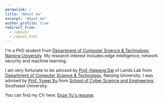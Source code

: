 ```yaml
---
permalink: /
title: "About me"
excerpt: "About me"
author_profile: true
redirect_from: 
  - /about/
  - /about.html
---
```


I'm a PhD student from [Department of Computer Science & Technology](https://cs.nju.edu.cn/main.htm), [Nanjing University](https://www.nju.edu.cn/). My research interest includes edge intelligence, network security and machine learning.

I am very fortunate to be advised by [Prof. Haipeng Dai](https://cs.nju.edu.cn/daihp/index.htm) of Lands Lab from [Department of Computer Science & Technology](https://cs.nju.edu.cn/), Nanjing University. I was advised by [Prof. Yuwei Xu](https://cyber.seu.edu.cn/xyw/list.htm) from [School of  Cyber Science and Engineering](https://cyber.seu.edu.cn/), Southeast University.

You can find my CV here: [Enze Yu's resume](../assets/resume.pdf).

